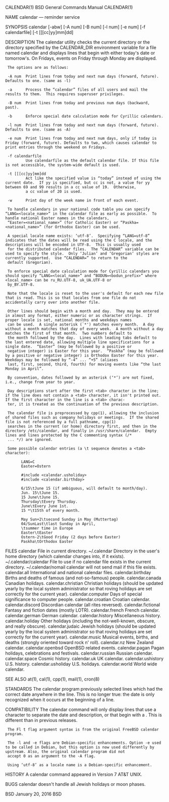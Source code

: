 CALENDAR(1)                                                                           BSD General Commands Manual                                                                          CALENDAR(1)

NAME
     calendar — reminder service

SYNOPSIS
     calendar [-abw] [-A num] [-B num] [-l num] [-e num] [-f calendarfile] [-t [[[cc]yy]mm]dd]

DESCRIPTION
     The calendar utility checks the current directory or the directory specified by the CALENDAR_DIR environment variable for a file named calendar and displays lines that begin with either today's
     date or tomorrow's.  On Fridays, events on Friday through Monday are displayed.

     The options are as follows:

     -A num  Print lines from today and next num days (forward, future).  Defaults to one. (same as -l)

     -a      Process the “calendar” files of all users and mail the results to them.  This requires superuser privileges.

     -B num  Print lines from today and previous num days (backward, past).

     -b      Enforce special date calculation mode for Cyrillic calendars.

     -l num  Print lines from today and next num days (forward, future). Defaults to one. (same as -A)

     -e num  Print lines from today and next num days, only if today is Friday (forward, future). Defaults to two, which causes calendar to print entries through the weekend on Fridays.

     -f calendarfile
             Use calendarfile as the default calendar file. If this file is not accessible, the system-wide default is used.

     -t [[[cc]yy]mm]dd
             Act like the specified value is “today” instead of using the current date.  If yy is specified, but cc is not, a value for yy between 69 and 99 results in a cc value of 19.  Otherwise,
             a cc value of 20 is used.

     -w      Print day of the week name in front of each event.

     To handle calendars in your national code table you can specify “LANG=<locale_name>” in the calendar file as early as possible.  To handle national Easter names in the calendars,
     “Easter=<national_name>” (for Catholic Easter) or “Paskha=<national_name>” (for Orthodox Easter) can be used.

     A special locale name exists: ‘utf-8’.  Specifying “LANG=utf-8” indicates that the dates will be read using the C locale, and the descriptions will be encoded in UTF-8.  This is usually used
     for the distributed calendar files.  The “CALENDAR” variable can be used to specify the style.  Only ‘Julian’ and ‘Gregorian’ styles are currently supported.  Use “CALENDAR=” to return to the
     default (Gregorian).

     To enforce special date calculation mode for Cyrillic calendars you should specify “LANG=<local_name>” and “BODUN=<bodun_prefix>” where <local_name> can be ru_RU.UTF-8, uk_UA.UTF-8 or
     by_BY.UTF-8.

     Note that the locale is reset to the user's default for each new file that is read. This is so that locales from one file do not accidentally carry over into another file.

     Other lines should begin with a month and day.  They may be entered in almost any format, either numeric or as character strings.  If proper locale is set, national months and weekdays names
     can be used.  A single asterisk (`*') matches every month.  A day without a month matches that day of every week.  A month without a day matches the first of that month.  Two numbers default to
     the month followed by the day.  Lines with leading tabs default to the last entered date, allowing multiple line specifications for a single date.  “Easter” (may be followed by a positive or
     negative integer) is Easter for this year.  “Paskha” (may be followed by a positive or negative integer) is Orthodox Easter for this year.  Weekdays may be followed by “-4” ... “+5” (aliases
     last, first, second, third, fourth) for moving events like “the last Monday in April”.

     By convention, dates followed by an asterisk (‘*’) are not fixed, i.e., change from year to year.

     Day descriptions start after the first <tab> character in the line; if the line does not contain a <tab> character, it isn't printed out.  If the first character in the line is a <tab> charac‐
     ter, it is treated as the continuation of the previous description.

     The calendar file is preprocessed by cpp(1), allowing the inclusion of shared files such as company holidays or meetings.  If the shared file is not referenced by a full pathname, cpp(1)
     searches in the current (or home) directory first, and then in the directory /etc/calendar, and finally in /usr/share/calendar.  Empty lines and lines protected by the C commenting syntax (/*
     ... */) are ignored.

     Some possible calendar entries (a \t sequence denotes a <tab> character):

           LANG=C
           Easter=Ostern

           #include <calendar.usholiday>
           #include <calendar.birthday>

           6/15\tJune 15 (if ambiguous, will default to month/day).
           Jun. 15\tJune 15.
           15 June\tJune 15.
           Thursday\tEvery Thursday.
           June\tEvery June 1st.
           15 *\t15th of every month.

           May Sun+2\tsecond Sunday in May (Muttertag)
           04/SunLast\tlast Sunday in April,
           \tsummer time in Europe
           Easter\tEaster
           Ostern-2\tGood Friday (2 days before Easter)
           Paskha\tOrthodox Easter

FILES
     calendar              File in current directory.
     ~/.calendar           Directory in the user's home directory (which calendar changes into, if it exists).
     ~/.calendar/calendar  File to use if no calendar file exists in the current directory.
     ~/.calendar/nomail    calendar will not send mail if this file exists.
     calendar.all          International and national calendar files.
     calendar.birthday     Births and deaths of famous (and not-so-famous) people.
     calendar.canada       Canadian holidays.
     calendar.christian    Christian holidays (should be updated yearly by the local system administrator so that roving holidays are set correctly for the current year).
     calendar.computer     Days of special significance to computer people.
     calendar.croatian     Croatian calendar.
     calendar.discord      Discordian calendar (all rites reversed).
     calendar.fictional    Fantasy and fiction dates (mostly LOTR).
     calendar.french       French calendar.
     calendar.german       German calendar.
     calendar.history      Miscellaneous history.
     calendar.holiday      Other holidays (including the not-well-known, obscure, and really obscure).
     calendar.judaic       Jewish holidays (should be updated yearly by the local system administrator so that roving holidays are set correctly for the current year).
     calendar.music        Musical events, births, and deaths (strongly oriented toward rock n' roll).
     calendar.nz           New Zealand calendar.
     calendar.openbsd      OpenBSD related events.
     calendar.pagan        Pagan holidays, celebrations and festivals.
     calendar.russian      Russian calendar.
     calendar.space        Cosmic history.
     calendar.uk           UK calendar.
     calendar.ushistory    U.S. history.
     calendar.usholiday    U.S. holidays.
     calendar.world        World wide calendar.

SEE ALSO
     at(1), cal(1), cpp(1), mail(1), cron(8)

STANDARDS
     The calendar program previously selected lines which had the correct date anywhere in the line.  This is no longer true: the date is only recognized when it occurs at the beginning of a line.

COMPATIBILITY
     The calendar command will only display lines that use a <tab> character to separate the date and description, or that begin with a <tab>. This is different than in previous releases.

     The Fl t flag argument syntax is from the original FreeBSD calendar program.

     The -l and -e flags are Debian-specific enhancements. Option -e used to be called in Debian, but this option is now used differently by upstream. Also, the original calendar program did not
     accept 0 as an argument to the -A flag.

     Using ‘utf-8’ as a locale name is a Debian-specific enhancement.

HISTORY
     A calendar command appeared in Version 7 AT&T UNIX.

BUGS
     calendar doesn't handle all Jewish holidays or moon phases.

BSD                                                                                        January 20, 2016                                                                                        BSD
